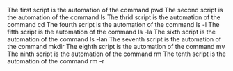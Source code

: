The first script is the automation of the command pwd
The second script is the automation of the command ls
The thrid script is the automation of the command cd 
The fourth script is the automation of the command ls -l
The fifth script is the automation of the command ls -la
The sixth script is the automation of the command ls -lan
The seventh script is the automation of the command mkdir
The eighth script is the automation of the command mv
The ninth script is the automation of the command rm
The tenth script is the automation of the command rm -r
